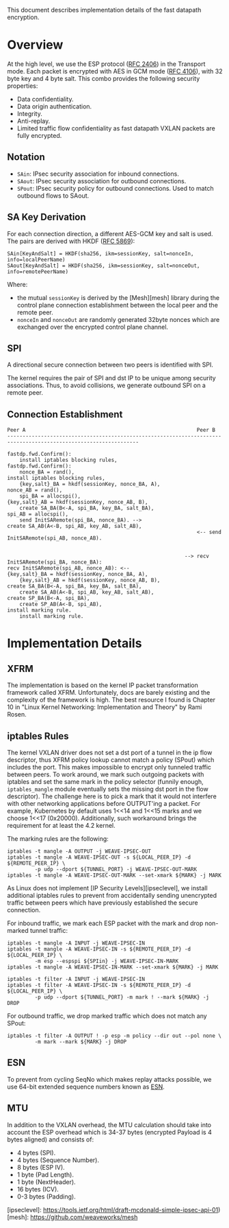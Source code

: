 This document describes implementation details of the fast datapath encryption.

# Overview

At the high level, we use the ESP protocol ([RFC 2406][esp]) in the Transport
mode. Each packet is encrypted with AES in GCM mode ([RFC 4106][aesgcm]), with
32 byte key and 4 byte salt. This combo provides the following security
properties:

* Data confidentiality.
* Data origin authentication.
* Integrity.
* Anti-replay.
* Limited traffic flow confidentiality as fast datapath VXLAN packets are fully
  encrypted.

## Notation

* `SAin`:  IPsec security association for inbound connections.
* `SAout`: IPsec security association for outbound connections.
* `SPout`: IPsec security policy for outbound connections. Used to match
           outbound flows to SAout.

## SA Key Derivation

For each connection direction, a different AES-GCM key and salt is used.
The pairs are derived with HKDF ([RFC 5869][hkdf]):

```
SAin[KeyAndSalt] = HKDF(sha256, ikm=sessionKey, salt=nonceIn, info=localPeerName)
SAout[KeyAndSalt] = HKDF(sha256, ikm=sessionKey, salt=nonceOut, info=remotePeerName)
```

Where:

* the mutual `sessionKey` is derived by the [Mesh][mesh] library during
  the control plane connection establishment between the local peer and
  the remote peer.
* `nonceIn` and `nonceOut` are randomly generated 32byte nonces which
  are exchanged over the encrypted control plane channel.

## SPI

A directional secure connection between two peers is identified with SPI.

The kernel requires the pair of SPI and dst IP to be unique among security
associations. Thus, to avoid collisions, we generate outbound SPI on a remote
peer.

## Connection Establishment

```
Peer A                                                        Peer B
-----------------------------------------------------------------------------------------------------------------

fastdp.fwd.Confirm():
    install iptables blocking rules,                          fastdp.fwd.Confirm():
    nonce_BA = rand(),                                            install iptables blocking rules,
    {key,salt}_BA = hkdf(sessionKey, nonce_BA, A),                nonce_AB = rand(),
    spi_BA = allocspi(),                                          {key,salt}_AB = hkdf(sessionKey, nonce_AB, B),
    create SA_BA(B<-A, spi_BA, key_BA, salt_BA),                  spi_AB = allocspi(),
    send InitSARemote(spi_BA, nonce_BA). -->                      create SA_AB(A<-B, spi_AB, key_AB, salt_AB),
                                                              <-- send InitSARemote(spi_AB, nonce_AB).


                                                          --> recv InitSARemote(spi_BA, nonce_BA):
recv InitSARemote(spi_AB, nonce_AB): <--                          {key,salt}_BA = hkdf(sessionKey, nonce_BA, A),
    {key,salt}_AB = hkdf(sessionKey, nonce_AB, B),                create SA_BA(B<-A, spi_BA, key_BA, salt_BA),
    create SA_AB(A<-B, spi_AB, key_AB, salt_AB),                  create SP_BA(B<-A, spi_BA),
    create SP_AB(A<-B, spi_AB),                                   install marking rule.
    install marking rule.
```

# Implementation Details

## XFRM

The implementation is based on the kernel IP packet transformation framework
called XFRM. Unfortunately, docs are barely existing and the complexity of
the framework is high. The best resource I found is Chapter 10 in
"Linux Kernel Networking: Implementation and Theory" by Rami Rosen.

## iptables Rules

The kernel VXLAN driver does not set a dst port of a tunnel in the ip flow
descriptor, thus XFRM policy lookup cannot match a policy (SPout) which includes
the port. This makes impossible to encrypt only tunneled traffic between
peers. To work around, we mark such outgoing packets with iptables and set
the same mark in the policy selector (funnily enough, `iptables_mangle` module
eventually sets the missing dst port in the flow descriptor). The challenge
here is to pick a mark that it would not interfere with other networking
applications before OUTPUT'ing a packet. For example, Kubernetes by default
uses 1<<14 and 1<<15 marks and we choose 1<<17 (0x20000). Additionally,
such workaround brings the requirement for at least the 4.2 kernel.

The marking rules are the following:

```
iptables -t mangle -A OUTPUT -j WEAVE-IPSEC-OUT
iptables -t mangle -A WEAVE-IPSEC-OUT -s ${LOCAL_PEER_IP} -d ${REMOTE_PEER_IP} \
         -p udp --dport ${TUNNEL_PORT} -j WEAVE-IPSEC-OUT-MARK
iptables -t mangle -A WEAVE-IPSEC-OUT-MARK --set-xmark ${MARK} -j MARK
```

As Linux does not implement [IP Security Levels][ipseclevel], we install
additional iptables rules to prevent from accidentally sending unencrypted
traffic between peers which have previously established the secure connection.

For inbound traffic, we mark each ESP packet with the mark and drop non-marked
tunnel traffic:

```
iptables -t mangle -A INPUT -j WEAVE-IPSEC-IN
iptables -t mangle -A WEAVE-IPSEC-IN -s ${REMOTE_PEER_IP} -d ${LOCAL_PEER_IP} \
         -m esp --espspi ${SPIin} -j WEAVE-IPSEC-IN-MARK
iptables -t mangle -A WEAVE-IPSEC-IN-MARK --set-xmark ${MARK} -j MARK

iptables -t filter -A INPUT -j WEAVE-IPSEC-IN
iptables -t filter -A WEAVE-IPSEC-IN -s ${REMOTE_PEER_IP} -d ${LOCAL_PEER_IP} \
         -p udp --dport ${TUNNEL_PORT} -m mark ! --mark ${MARK} -j DROP
```

For outbound traffic, we drop marked traffic which does not match any SPout:

```
iptables -t filter -A OUTPUT ! -p esp -m policy --dir out --pol none \
         -m mark --mark ${MARK} -j DROP
```

## ESN

To prevent from cycling SeqNo which makes replay attacks possible, we use
64-bit extended sequence numbers known as [ESN](esn).

## MTU

In addition to the VXLAN overhead, the MTU calculation should take into account
the ESP overhead which is 34-37 bytes (encrypted Payload is 4 bytes aligned) and
consists of:

* 4 bytes (SPI).
* 4 bytes (Sequence Number).
* 8 bytes (ESP IV).
* 1 byte (Pad Length).
* 1 byte (NextHeader).
* 16 bytes (ICV).
* 0-3 bytes (Padding).


[esp]:              https://tools.ietf.org/html/rfc2406
[aesgcm]:           https://tools.ietf.org/html/rfc4106
[hkdf]:             https://tools.ietf.org/html/rfc5869
[esn]:              https://tools.ietf.org/html/rfc4304
[ipseclevel]:       https://tools.ietf.org/html/draft-mcdonald-simple-ipsec-api-01)
[mesh]:             https://github.com/weaveworks/mesh
